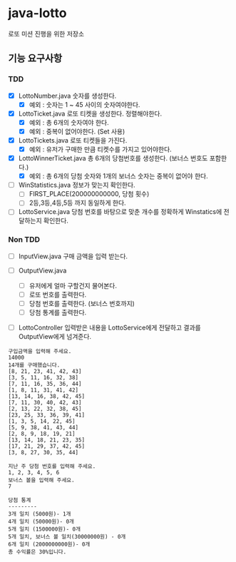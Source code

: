 # java-lotto
로또 미션 진행을 위한 저장소

## 기능 요구사항
### TDD
- [x] LottoNumber.java 숫자를 생성한다.
    - [x] 예외 : 숫자는 1 ~ 45 사이의 숫자여야한다.
- [x] LottoTicket.java 로또 티켓을 생성한다. 정렬해야한다.
    - [x] 예외 : 총 6개의 숫자여야 한다.
    - [x] 예외 : 중복이 없어야한다. (Set 사용)
- [x] LottoTickets.java 로또 티켓들을 가진다.
    - [x] 예외 : 유저가 구매한 만큼 티켓수를 가지고 있어야한다. 
- [x] LottoWinnerTicket.java 총 6개의 당첨번호를 생성한다. (보너스 번호도 포함한다.)
    - [x] 예외 : 총 6개의 당첨 숫자와 1개의 보너스 숫자는 중복이 없어야 한다.
- [ ] WinStatistics.java 정보가 맞는지 확인한다.
    - [ ] FIRST_PLACE(200000000000, 당첨 횟수)
    - [ ] 2등,3등,4등,5등 까지 동일하게 한다. 
- [ ] LottoService.java 당첨 번호를 바탕으로 맞춘 개수를 정확하게 Winstatics에 전달하는지 확인한다.
### Non TDD
- [ ] InputView.java 구매 금액을 입력 받는다.
- [ ] OutputView.java
    - [ ] 유저에게 얼마 구할건지 물어본다.
    - [ ] 로또 번호를 출력한다.
    - [ ] 당첨 번호를 출력한다. (보너스 번호까지)
    - [ ] 당첨 통계를 출력한다.
- [ ] LottoController 입력받은 내용을 LottoService에게 전달하고 결과를 OutputView에게 넘겨준다.


```
구입금액을 입력해 주세요.
14000
14개를 구매했습니다.
[8, 21, 23, 41, 42, 43]
[3, 5, 11, 16, 32, 38]
[7, 11, 16, 35, 36, 44]
[1, 8, 11, 31, 41, 42]
[13, 14, 16, 38, 42, 45]
[7, 11, 30, 40, 42, 43]
[2, 13, 22, 32, 38, 45]
[23, 25, 33, 36, 39, 41]
[1, 3, 5, 14, 22, 45]
[5, 9, 38, 41, 43, 44]
[2, 8, 9, 18, 19, 21]
[13, 14, 18, 21, 23, 35]
[17, 21, 29, 37, 42, 45]
[3, 8, 27, 30, 35, 44]

지난 주 당첨 번호를 입력해 주세요.
1, 2, 3, 4, 5, 6
보너스 볼을 입력해 주세요.
7

당첨 통계
---------
3개 일치 (5000원)- 1개
4개 일치 (50000원)- 0개
5개 일치 (1500000원)- 0개
5개 일치, 보너스 볼 일치(30000000원) - 0개
6개 일치 (2000000000원)- 0개
총 수익률은 30%입니다.
```

